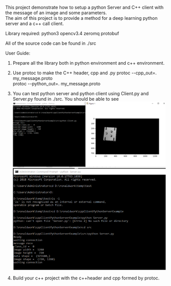 This project demonstrate how to setup a python Server and C++ client with the message of an image and some parameters.\
The aim of this project is to provide a method for a deep learning python server and a c++ call client.

Library required:
python3
opencv3.4
zeromq
protobuf

All of the source code can be found in ./src


User Guide:


1. Prepare all the library both in python environment and c++ environment.

2. Use protoc to make the C++ header, cpp and .py
    protoc --cpp_out=. my_message.proto\
    protoc --python_out=. my_message.proto
    
    
3. You can test python server and python client using Client.py and Server.py found in ./src.
You should be able to see
 ![alt text](docs/1.png "Client")
 ![alt text](docs/2.png "Server")

4. Build your c++ project with the c++header and cpp formed by protoc. 
